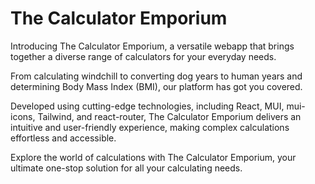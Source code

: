 # The Calculator Emporium

Introducing The Calculator Emporium, a versatile webapp that brings together a diverse range of calculators for your everyday needs.

From calculating windchill to converting dog years to human years and determining Body Mass Index (BMI), our platform has got you covered.

Developed using cutting-edge technologies, including React, MUI, mui-icons, Tailwind, and react-router, The Calculator Emporium delivers an intuitive and user-friendly experience, making complex calculations effortless and accessible.

Explore the world of calculations with The Calculator Emporium, your ultimate one-stop solution for all your calculating needs.
